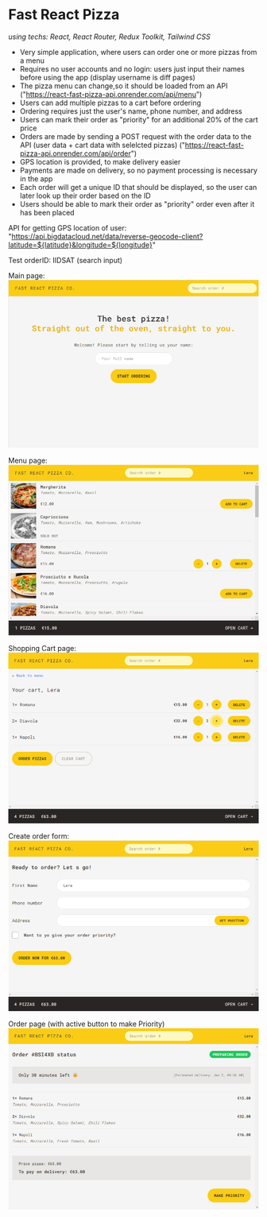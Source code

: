 # Fast React Pizza
*using techs: React, React Router, Redux Toolkit, Tailwind CSS*

- Very simple application, where users can order one or more pizzas from a menu
- Requires no user accounts and no login: users just input their names before using the app (display username is diff pages)
- The pizza menu can change,so it should be loaded from an API ("https://react-fast-pizza-api.onrender.com/api/menu")
- Users can add multiple pizzas to a cart before ordering
- Ordering requires just the user's name, phone number, and address
- Users can mark their order as "priority" for an additional 20% of the cart price
- Orders are made by sending a POST request with the order data to the API (user data + cart data with selelcted pizzas) ("https://react-fast-pizza-api.onrender.com/api/order")
- GPS location is provided, to make delivery easier
- Payments are made on delivery, so no payment processing is necessary in the app
- Each order will get a unique ID that should be displayed, so the user can later look up their order based on the ID
- Users should be able to mark their order as "priority" order even after it has been placed

API for getting GPS location of user: "https://api.bigdatacloud.net/data/reverse-geocode-client?latitude=${latitude}&longitude=${longitude}"

Test orderID: IIDSAT (search input)

Main page:
![screen image](./screen1.jpg)

Menu page:
![screen image](./screen2.jpg)

Shopping Cart page:
![screen image](./screen3.jpg)

Create order form:
![screen image](./screen4.jpg)

Order page (with active button to make Priority)
![screen image](./screen5.jpg)
